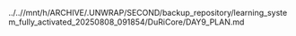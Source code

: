 ../..//mnt/h/ARCHIVE/.UNWRAP/SECOND/backup_repository/learning_system_fully_activated_20250808_091854/DuRiCore/DAY9_PLAN.md